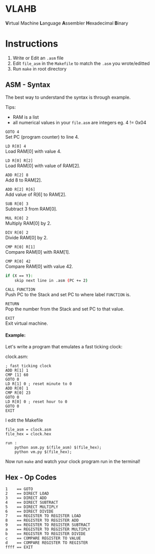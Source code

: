 # VLAHB
**V**irtual Machine
**L**anguage
**A**ssembler
**H**exadecimal
**B**inary

# Instructions
1. Write or Edit an `.asm` file
2. Edit `file_asm` in the `Makefile` to match the `.asm` you wrote/editted
3. Run `make` in root directory

## ASM - Syntax
The best way to understand the syntax is through example.

Tips:
- RAM is a list
- all numerical values in your `file.asm` are integers eg. 4 != 0x04

`GOTO 4`<br>
Set PC (program counter) to line 4.

`LD R[0] 4`<br>
Load RAM[0] with value 4.

`LD R[0] R[2]`<br>
Load RAM[0] with value of RAM[2].

`ADD R[2] 8`<br>
Add 8 to RAM[2].

`ADD R[2] R[6]`<br>
Add value of R[6] to RAM[2].

`SUB R[0] 3`<br>
Subtract 3 from RAM[0].

`MUL R[0] 2`<br>
Multiply RAM[0] by 2.

`DIV R[0] 2`<br>
Divide RAM[0] by 2.

`CMP R[0] R[1]`<br>
Compare RAM[0] with RAM[1].

`CMP R[0] 42`<br>
Compare RAM[0] with value 42.

```bash
if (X == Y):
    skip next line in .asm (PC += 2)
```

`CALL FUNCTION`<br>
Push PC to the Stack and set PC to where label `FUNCTION` is.

`RETURN`<br>
Pop the number from the Stack and set PC to that value.

`EXIT`<br>
Exit virtual machine.

#### Example:

Let's write a program that emulates a fast ticking clock:

clock.asm:
```
; fast ticking clock
ADD R[1] 1
CMP [1] 60
GOTO 0
LD R[1] 0 ; reset minute to 0
ADD R[0] 1
CMP R[0] 23
GOTO 0
LD R[0] 0 ; reset hour to 0
GOTO 0
EXIT
```

I edit the Makefile

```
file_asm = clock.asm
file_hex = clock.hex

run :
	python asm.py $(file_asm) $(file_hex);
	python vm.py $(file_hex);
```

Now run `make` and watch your clock program run in the terminal!


## Hex - Op Codes

```
1    == GOTO
2    == DIRECT LOAD
3    == DIRECT ADD
4    == DIRECT SUBTRACT
5    == DIRECT MULTIPLY
6    == DIRECT DIVIDE
7    == REGISTER TO REGISTER LOAD
8    == REGISTER TO REGISTER ADD
9    == REGISTER TO REGISTER SUBTRACT
a    == REGISTER TO REGISTER MULTIPLY
b    == REGISTER TO REGISTER DIVIDE
c    == COMPARE REGISTER TO VALUE
d    == COMPARE REGISTER TO REGISTER
ffff == EXIT
```
